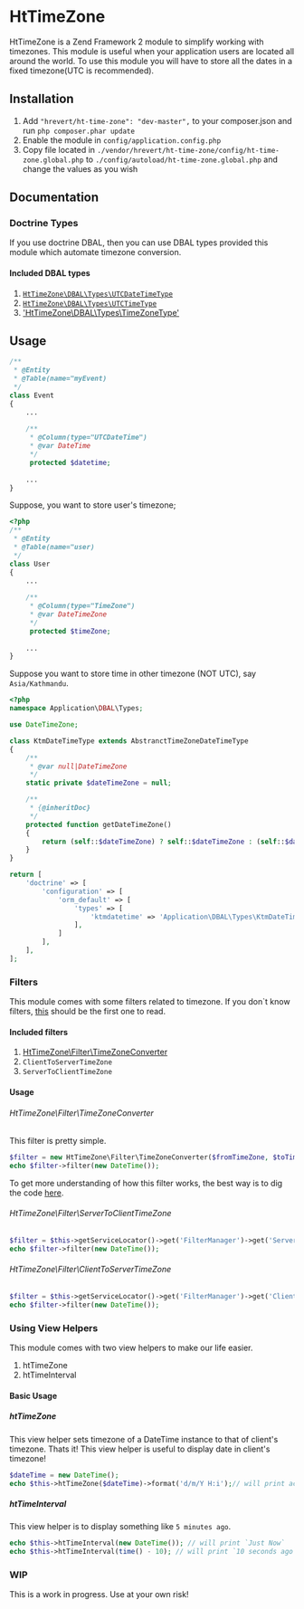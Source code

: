 HtTimeZone
==========

HtTimeZone is a Zend Framework 2 module to simplify working with timezones. This module is useful when your application users are located all around the world.
To use this module you will have to store all the dates in a fixed timezone(UTC is recommended).


## Installation
1. Add `"hrevert/ht-time-zone": "dev-master",` to your composer.json and run `php composer.phar update` 
2. Enable the module in `config/application.config.php`
3. Copy file located in `./vendor/hrevert/ht-time-zone/config/ht-time-zone.global.php` to `./config/autoload/ht-time-zone.global.php` and change the values as you wish

## Documentation

### Doctrine Types
If you use doctrine DBAL, then you can use DBAL types provided this module which automate timezone conversion.

#### Included DBAL types
1. [`HtTimeZone\DBAL\Types\UTCDateTimeType`](https://github.com/hrevert/HtTimeZone/tree/master/src/HtTimeZone/DBAL/Types/UTCDateTimeType.php)
2. [`HtTimeZone\DBAL\Types\UTCTimeType`](https://github.com/hrevert/HtTimeZone/tree/master/src/HtTimeZone/DBAL/Types/UTCTimeType.php)
3. ['HtTimeZone\DBAL\Types\TimeZoneType'](https://github.com/hrevert/HtTimeZone/tree/master/src/HtTimeZone/DBAL/Types/TimeZoneType.php)

## Usage

```php
/**
 * @Entity
 * @Table(name="myEvent)
 */
class Event
{
    ...
 
    /**
     * @Column(type="UTCDateTime")
     * @var DateTime
     */
     protected $datetime;
 
    ...
}
```

Suppose, you want to store user's timezone;
```php
<?php
/**
 * @Entity
 * @Table(name="user)
 */
class User
{
    ...
 
    /**
     * @Column(type="TimeZone")
     * @var DateTimeZone
     */
     protected $timeZone;
 
    ...
} 
```

Suppose you want to store time in other timezone (NOT UTC), say `Asia/Kathmandu`.

```php
<?php
namespace Application\DBAL\Types;

use DateTimeZone;

class KtmDateTimeType extends AbstranctTimeZoneDateTimeType
{
    /**
     * @var null|DateTimeZone 
     */
    static private $dateTimeZone = null;

    /**
     * {@inheritDoc}
     */
    protected function getDateTimeZone()
    {
        return (self::$dateTimeZone) ? self::$dateTimeZone : (self::$dateTimeZone = new DateTimeZone('Asia/Kathmandu'));
    }
}

```

```php
return [
    'doctrine' => [
        'configuration' => [
            'orm_default' => [
                'types' => [
                    'ktmdatetime' => 'Application\DBAL\Types\KtmDateTimeType',
                ],
            ]
        ],
    ],
];
```
### Filters

This module comes with some filters related to timezone. If you don`t know filters, [this](http://framework.zend.com/manual/2.3/en/modules/zend.filter.html) should be the first one to read.

#### Included filters
1. [HtTimeZone\Filter\TimeZoneConverter](../src/HtTimeZone/Filter/TimeZoneConverter.php)
2. `ClientToServerTimeZone`
3. `ServerToClientTimeZone`

#### Usage
###### HtTimeZone\Filter\TimeZoneConverter

This filter is pretty simple. 
```php
$filter = new HtTimeZone\Filter\TimeZoneConverter($fromTimeZone, $toTimeZone);
echo $filter->filter(new DateTime());
```

To get more understanding of how this filter works, the best way is to dig the code [here](/src/HtTimeZone/Filter/TimeZoneConverter.php).

###### HtTimeZone\Filter\ServerToClientTimeZone

```php
$filter = $this->getServiceLocator()->get('FilterManager')->get('ServerToClientTimeZone');
echo $filter->filter(new DateTime());
```

###### HtTimeZone\Filter\ClientToServerTimeZone

```php
$filter = $this->getServiceLocator()->get('FilterManager')->get('ClientToServerTimeZone');
echo $filter->filter(new DateTime());
```

### Using View Helpers

This module comes with two view helpers to make our life easier.

1. htTimeZone
2. htTimeInterval

#### Basic Usage
##### htTimeZone
This view helper sets timezone of a DateTime instance to that of client's timezone. Thats it!
This view helper is useful to display date in client's timezone!
```php
$dateTime = new DateTime();
echo $this->htTimeZone($dateTime)->format('d/m/Y H:i');// will print according to user`s timezone
```
##### htTimeInterval
This view helper is to display something like `5 minutes ago`.
```php
echo $this->htTimeInterval(new DateTime()); // will print `Just Now`
echo $this->htTimeInterval(time() - 10); // will print `10 seconds ago`
```

### WIP
This is a work in progress. Use at your own risk!